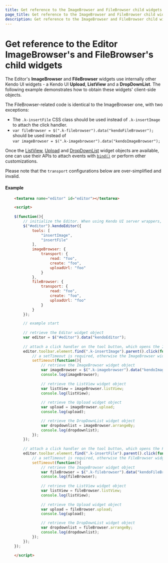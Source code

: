 ```yaml
---
title: Get reference to the ImageBrowser and FileBrowser child widgets
page_title: Get reference to the ImageBrowser and FileBrowser child widgets
description: Get reference to the ImageBrowser and FileBrowser child widgets
---
```


# Get reference to the Editor ImageBrowser's and FileBrowser's child widgets

The Editor's **ImageBrowser** and **FileBrowser** widgets use internally other Kendo UI widgets - a Kendo UI **Upload**, **ListView** and a **DropDownList**.
The following example demonstrates how to obtain these widgets' client-side objects.

The FileBrowser-related code is identical to the ImageBrowser one, with two exceptions:

* The `.k-insertFile` CSS class should be used instead of `.k-insertImage` to attach the click handler.
* `var fileBrowser = $(".k-filebrowser").data("kendoFileBrowser");`      
should be used instead of        
`var imageBrowser = $(".k-imagebrowser").data("kendoImageBrowser");`

Once the [ListView](/api/javascript/ui/listview), [Upload](/api/javascript/ui/upload) and [DropDownList](/api/javascript/ui/dropdownlist) widget objects are available,
one can use their APIs to attach events with [`bind()`](/intro/events-and-methods#bind-to-events-after-widget-initialization) or perform other customizations.

Please note that the `transport` configurations below are over-simplified and invalid.

#### Example

```html
    <textarea name="editor" id="editor"></textarea>

    <script>
    
    $(function(){
        // initialize the Editor. When using Kendo UI server wrappers, the following statement will be auto-generated
        $("#editor").kendoEditor({
            tools: [
                "insertImage",
                "insertFile"
            ],
            imageBrowser: {
                transport: {
                    read: "foo",
                    create: "foo",
                    uploadUrl: "foo"
                }
            },
            fileBrowser: {
                transport: {
                    read: "foo",
                    create: "foo",
                    uploadUrl: "foo"
                }
            }
        });

        // example start
        
        // retrieve the Editor widget object
        var editor = $("#editor").data("kendoEditor");
        
        // attach a click handler on the tool button, which opens the ImageBrowser dialog
        editor.toolbar.element.find(".k-insertImage").parent().click(function(){
            // a setTimeout is required, otherwise the ImageBrowser widget will still not be initialized
            setTimeout(function(){
                // retrieve the ImageBrowser widget object
                var imageBrowser = $(".k-imagebrowser").data("kendoImageBrowser");
                console.log(imageBrowser);
                
                // retrieve the ListView widget object
                var listView = imageBrowser.listView;
                console.log(listView);
                
                // retrieve the Upload widget object
                var upload = imageBrowser.upload;
                console.log(upload);

                // retrieve the DropDownList widget object
                var dropdownlist = imageBrowser.arrangeBy;
                console.log(dropdownlist);
            });
        });
        
        // attach a click handler on the tool button, which opens the FileBrowser dialog
        editor.toolbar.element.find(".k-insertFile").parent().click(function(){
            // a setTimeout is required, otherwise the FileBrowser widget will still not be initialized
            setTimeout(function(){
                // retrieve the ImageBrowser widget object
                var fileBrowser = $(".k-filebrowser").data("kendoFileBrowser");
                console.log(fileBrowser);
                
                // retrieve the ListView widget object
                var listView = fileBrowser.listView;
                console.log(listView);
                
                // retrieve the Upload widget object
                var upload = fileBrowser.upload;
                console.log(upload);

                // retrieve the DropDownList widget object
                var dropdownlist = fileBrowser.arrangeBy;
                console.log(dropdownlist);
            });
        });
    });

    </script>
```
